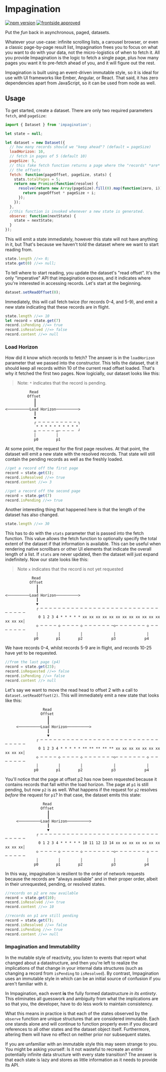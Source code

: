 # Impagination

[![npm version](https://badge.fury.io/js/impagination.svg)](https://badge.fury.io/js/impagination)
[![frontside approved](https://zm6o5z0kfa.execute-api.us-east-1.amazonaws.com/dev/badges/frontside/)](frontside.io)

Put the *fun* back in asynchronous, paged, datasets.

Whatever your use-case: infinite scrolling lists, a carousel browser,
or even a classic page-by-page result list, Impagination frees you to
focus on what you want to do with your data, not the micro-logistics
of when to fetch it. All you provide Impagination is the logic to
fetch a single page, plus how many pages you want it to pre-fetch
ahead of you, and it will figure out the rest.

Impagination is built using an event-driven immutable style, so it is
ideal for use with UI frameworks like Ember, Angular, or React. That
said, it has zero dependencies apart from JavaScript, so it can be
used from node as well.

## Usage

To get started, create a dataset. There are only two required parameters
`fetch`, and `pageSize`:

```javascript
import { Dataset } from 'impagination';

let state = null;

let dataset = new Dataset({
  // how many records should we "keep ahead"? (default = pageSize)
  loadHorizon: 10,
  // fetch in pages of 5 (default 10)
  pageSize: 5,
  // this fake fetch function returns a page where the "records" *are*
  // the offsets
  fetch: function(pageOffset, pageSize, stats) {
    stats.totalPages = 5;
    return new Promise(function(resolve) {
      resolve(return new Array(pageSize).fill(0).map(function(zero, i)) {
        return pageOffset * pageSize + i;
      });
    });
  },
  //this function is invoked whenever a new state is generated.
  observe: function(nextState) {
    state = nextState;
  }
});
```

This will emit a state immediately, however this state will not have
anything in it, but That's because we haven't told the dataset where we
want to start reading from.

```javascript
state.length //=> 0;
state.get(0) //=> null;
```

To tell where to start reading, you update the dataset's "read
offset". It's the only "imperative" API that impagination exposes, and
it indicates where you're interested in accessing records. Let's start
at the beginning.

```javascript
dataset.setReadOffset(0);
```

Immediately, this will call fetch twice (for records 0-4, and 5-9),
and emit a new state indicating that these records are in flight.

```javascript
state.length //=> 10
let record = state.get(7)
record.isPending //=> true
record.isResolved //=> false
record.content //=> null
```

### Load Horizon

How did it know which records to fetch? The answer is in the
`loadHorizon` parameter that we passed into the constructor. This
tells the dataset, that it should keep all records within 10 of the
current read offset loaded. That's why it fetched the first two
pages. Now logicially, our dataset looks like this:

> Note: `*` indicates that the record is pending.


```
           Read
          Offset
             ┃
             ┃
<──────────Load Horizon──────────>
             ┃
             ▼
             ┌ ─ ─ ─ ─ ─ ─ ─ ─ ─ ┐
              * * * * * * * * * *
             ◇ ─ ─ ─ ─ ◇─ ─ ─ ─  ┘
             │         │
             p0        p1
```

At some point, the request for the first page resolves. At that point,
the dataset will emit a new state with the resolved records. That
state will still contain the pending records as well as the freshly
loaded.


```javascript
//get a record off the first page
record = state.get(3);
record.isResolved //=> true
record.content //=> 3

//get a record off the second page
record = state.get(7)
record.isPending //=> true
```

Another interesting thing that happened here is that the length of the
dataset has also changed.

```javascript
state.length //=> 30
```

This has to do with the `stats` parameter that is passed into the
fetch function. This value allows the fetch function to optionally
specify the total extent of the dataset if that information is
available. This can be useful when rendering native scrollbars or
other UI elements that indicate the overall length of a list. If
`stats` are never updated, then the dataset will just expand
indefinitely. Now our state looks like this:

> Note `x` indicates that the record is not yet requested

```
            Read
           Offset
              ┃
              ┃
<──────────Load Horizon──────────>
              ┃
              ▼
              ┌ ─ ─ ─ ─ ─ ─ ─ ─ ─ ─ ─ ─ ─ ─ ─ ─ ─ ─ ─ ─ ─ ─ ─ ─ ─ ─ ─ ─ ─ ─ ─ ─
               0 1 2 3 4 * * * * * xx xx xx xx xx xx xx xx xx xx xx xx xx xx xx│
              ◇ ─ ─ ─ ─ ◇ ─ ─ ─ ─ ◇ ─ ─ ─ ─ ─ ─ ─◇─ ─ ─ ─ ─ ─ ─ ◇ ─ ─ ─ ─ ─ ─ ─
              │         │         │              │              │
             p0        p1        p2             p3             p4

```

We have records 0-4, whilst records 5-9 are in flight, and records
10-25 have yet to be requested.

```javascript
//from the last page (p4)
record = state.get(23);
record.isRequested //=> false
record.isPending //=> false
record.content //> null
```

Let's say we want to move the read head to offset 2 with a call to
`dataset.setReadOffset(2)`. This will immediately emit a new state that
looks like this:

```
                 Read
                Offset
                   ┃
                   ┃
     <──────────Load Horizon──────────>
                   ┃
                   ▼
              ┌ ─ ─ ─ ─ ─ ─ ─ ─ ─ ─ ─ ─ ─ ─ ─ ─ ─ ─ ─ ─ ─ ─ ─ ─ ─ ─ ─ ─ ─ ─ ─ ─
               0 1 2 3 4 * * * * * ** ** ** ** ** xx xx xx xx xx xx xx xx xx xx│
              ◇ ─ ─ ─ ─ ◇ ─ ─ ─ ─ ◇ ─ ─ ─ ─ ─ ─ ─◇─ ─ ─ ─ ─ ─ ─ ◇ ─ ─ ─ ─ ─ ─ ─
              │         │         │              │              │
             p0        p1        p2             p3             p4
```

You'll notice that the page at offset p2 has now been requested because
it contains records that fall within the load horizon. The page at
`p1` is still pending, but now `p2` is as well. What happens if the
request for `p2` resolves *before* the request for `p1`? In that case,
the dataset emits this state:

```
                 Read
                Offset
                   ┃
                   ┃
     <──────────Load Horizon──────────>
                   ┃
                   ▼
              ┌ ─ ─ ─ ─ ─ ─ ─ ─ ─ ─ ─ ─ ─ ─ ─ ─ ─ ─ ─ ─ ─ ─ ─ ─ ─ ─ ─ ─ ─ ─ ─ ─
               0 1 2 3 4 * * * * * 10 11 12 13 14 xx xx xx xx xx xx xx xx xx xx│
              ◇ ─ ─ ─ ─ ◇ ─ ─ ─ ─ ◇ ─ ─ ─ ─ ─ ─ ─◇─ ─ ─ ─ ─ ─ ─ ◇ ─ ─ ─ ─ ─ ─ ─
              │         │         │              │              │
             p0        p1        p2             p3             p4
```

In this way, impagination is resilient to the order of network
requests because the records are "always available" and in their
proper order,  albeit in their unrequested, pending, or resolved
states.

```javascript
//records on p2 are now available
record = state.get(10);
record.isResolved //=> true
record.content //=> 10

//records on p1 are still pending
record = state.get(7);
record.isResolved //=> false
record.isPending //=> true
record.content //=> null
```

### Impagination and Immutability

In the mutable style of reactivity, you listen to events that report
what changed about a datastructure, and then you're left to realize
the implications of that change in your internal data structures (such
as changing a record from `isPending` to `isResolved`). By contrast,
Impagination uses an immutable style in which can be an initial source
of confusion if you aren't familiar with it.

In Impagination, each event __is__ the fully formed datastructure *in
its entirety*. This eliminates all guesswork and ambiguity from what
the implications are so that you, the developer, have to do less work
to maintain consistency.

What this means in practice is that each of the states observed by
the `observe` function are unique structures that are considered
immutable. Each one stands alone and will continue to function
properly even if you discard references to all other states and the
dataset object itself. Furthermore, altering them will have no effect
on neither prior nor subsequent states.

If you are unfamiliar with an immutable style this may seem strange to you. You
might be asking yourself: Is it not wasteful to recreate an *entire* potentially
infinite data structure with every state transition? The answer is
that each state is lazy and stores as little information as it needs
to provide its API.
